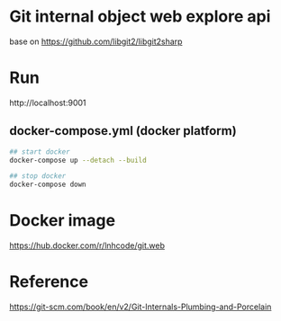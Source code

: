 # Git internal object web explore api
base on https://github.com/libgit2/libgit2sharp

# Run

http://localhost:9001

## docker-compose.yml (docker platform)
```bash
## start docker
docker-compose up --detach --build

## stop docker
docker-compose down
```

# Docker image

https://hub.docker.com/r/lnhcode/git.web

# Reference
https://git-scm.com/book/en/v2/Git-Internals-Plumbing-and-Porcelain
